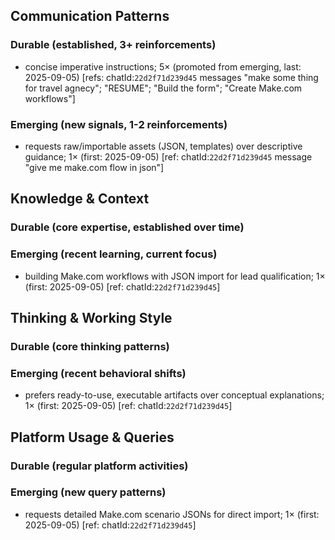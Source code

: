 ## Communication Patterns
### Durable (established, 3+ reinforcements)
- concise imperative instructions; 5× (promoted from emerging, last: 2025-09-05) [refs: chatId:`22d2f71d239d45` messages "make some thing for travel agnecy"; "RESUME"; "Build the form"; "Create Make.com workflows"]

### Emerging (new signals, 1-2 reinforcements)
- requests raw/importable assets (JSON, templates) over descriptive guidance; 1× (first: 2025-09-05) [ref: chatId:`22d2f71d239d45` message "give me make.com flow in json"]

## Knowledge & Context
### Durable (core expertise, established over time)

### Emerging (recent learning, current focus)
- building Make.com workflows with JSON import for lead qualification; 1× (first: 2025-09-05) [ref: chatId:`22d2f71d239d45`]

## Thinking & Working Style
### Durable (core thinking patterns)

### Emerging (recent behavioral shifts)
- prefers ready-to-use, executable artifacts over conceptual explanations; 1× (first: 2025-09-05) [ref: chatId:`22d2f71d239d45`]

## Platform Usage & Queries
### Durable (regular platform activities)

### Emerging (new query patterns)
- requests detailed Make.com scenario JSONs for direct import; 1× (first: 2025-09-05) [ref: chatId:`22d2f71d239d45`]